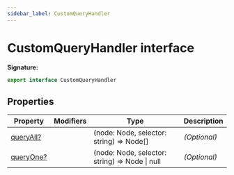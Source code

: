 ```yaml
---
sidebar_label: CustomQueryHandler
---
```


# CustomQueryHandler interface

**Signature:**

```typescript
export interface CustomQueryHandler
```

## Properties

| Property                                                | Modifiers | Type                                              | Description       |
| ------------------------------------------------------- | --------- | ------------------------------------------------- | ----------------- |
| [queryAll?](./puppeteer.customqueryhandler.queryall.md) |           | (node: Node, selector: string) =&gt; Node\[\]     | <i>(Optional)</i> |
| [queryOne?](./puppeteer.customqueryhandler.queryone.md) |           | (node: Node, selector: string) =&gt; Node \| null | <i>(Optional)</i> |
